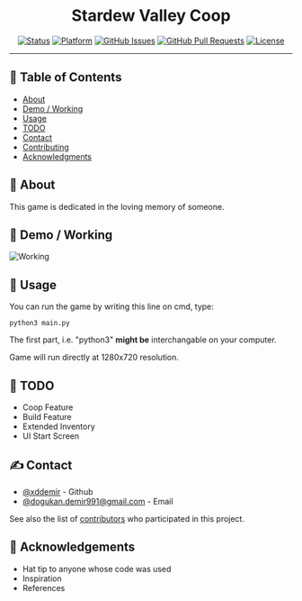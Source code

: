 <h1 align="center">Stardew Valley Coop</h3>

<div align="center">

[![Status](https://img.shields.io/badge/status-active-success.svg)]()
[![Platform](https://img.shields.io/badge/platform-reddit-orange.svg)](https://www.reddit.com/user/Wordbook_Bot)
[![GitHub Issues](https://img.shields.io/github/issues/kylelobo/The-Documentation-Compendium.svg)](https://github.com/kylelobo/The-Documentation-Compendium/issues)
[![GitHub Pull Requests](https://img.shields.io/github/issues-pr/kylelobo/The-Documentation-Compendium.svg)](https://github.com/kylelobo/The-Documentation-Compendium/pulls)
[![License](https://img.shields.io/badge/license-MIT-blue.svg)](/LICENSE)

</div>

---


## 📝 Table of Contents

- [About](#about)
- [Demo / Working](#demo)
- [Usage](#usage)
- [TODO](#TODO)
- [Contact](#Contact)
- [Contributing](../CONTRIBUTING.md)
- [Acknowledgments](#acknowledgement)

## 🧐 About <a name = "about"></a>

This game is dedicated in the loving memory of someone.

## 🎥 Demo / Working <a name = "demo"></a>

![Working](https://media.giphy.com/media/LpXo6zbLun33hyH8oY/giphy.gif)

## 🎈 Usage <a name = "usage"></a>

You can run the game by writing this line on cmd, type:

```
python3 main.py
```

The first part, i.e. "python3" **might be** interchangable on your computer.

Game will run directly at 1280x720 resolution.


## 🏁 TODO <a name = "TODO"></a>

- Coop Feature
- Build Feature
- Extended Inventory
- UI Start Screen


## ✍️ Contact <a name = "Contact"></a>

- [@xddemir](https://github.com/xddemir) - Github
- [@dogukan.demir991@gmail.com](dogukan.demir991@gmail.com) - Email


See also the list of [contributors](https://github.com/xddemir/Stardew-Valley-Coop/contributors) who participated in this project.

## 🎉 Acknowledgements <a name = "acknowledgement"></a>

- Hat tip to anyone whose code was used
- Inspiration
- References
